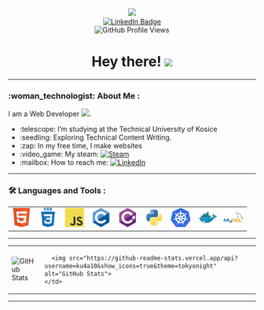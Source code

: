 <div id="header" align="center">
  
  <img src="https://dl.openseauserdata.com/cache/originImage/files/527a9783c28c70962773a73db797ea4d.gif" width="100"/>

  <div id="badges">
    <a href="https://www.linkedin.com/in/dias-izbagambetov-19818b279/">
      <img src="https://img.shields.io/badge/LinkedIn-blue?style=for-the-badge&logo=linkedin&logoColor=white" alt="LinkedIn Badge"/>
    </a>
  </div>
  
  <img src="https://komarev.com/ghpvc/?username=your-github-username&style=flat-square&color=blue" alt="GitHub Profile Views"/>

  <h1>
    Hey there! <img src="https://media.giphy.com/media/hvRJCLFzcasrR4ia7z/giphy.gif" width="30px"/>
  </h1>
</div>

---

<div>
  <h3>:woman_technologist: About Me :</h3>
  <p>I am a Web Developer <img src="https://media.giphy.com/media/WUlplcMpOCEmTGBtBW/giphy.gif" width="30">.</p>
  <ul>
    <li>:telescope: I’m studying at the Technical University of Kosice</li>
    <li>:seedling: Exploring Technical Content Writing.</li>
    <li>:zap: In my free time, I make websites</li>
    <li>:video_game: My steam: <a href="https://steamcommunity.com/id/dissasterioz/"><img src="https://img.shields.io/badge/Steam-000000.svg?logo=steam&logoColor=white" alt="Steam"></a></li>
    <li>:mailbox: How to reach me: <a href="https://www.linkedin.com/in/dias-izbagambetov-19818b279/"><img src="https://img.shields.io/badge/-kakbar-blue?style=flat&logo=Linkedin&logoColor=white" alt="LinkedIn"></a></li>
  </ul>
</div>

---

### :hammer_and_wrench: Languages and Tools :
<table>
  <tr>
    <td>
      <img src="https://github.com/devicons/devicon/blob/master/icons/html5/html5-original.svg" title="HTML5" alt="HTML" width="40" height="40"/>
    </td>
    <td>
      <img src="https://github.com/devicons/devicon/blob/master/icons/css3/css3-plain-wordmark.svg"  title="CSS3" alt="CSS" width="40" height="40"/>
    </td>
    <td>
      <img src="https://github.com/devicons/devicon/blob/master/icons/javascript/javascript-original.svg" title="JavaScript" alt="JavaScript" width="40" height="40"/>
    </td>
    <td>
      <img src="https://github.com/devicons/devicon/blob/master/icons/c/c-original.svg" title="C" alt="C" width="40" height="40"/>
    </td>
    <td>
      <img src="https://github.com/devicons/devicon/blob/master/icons/csharp/csharp-original.svg" title="C#" alt="C#" width="40" height="40"/>
    </td>
    <td>
      <img src="https://github.com/devicons/devicon/blob/master/icons/python/python-original.svg" title="PYTHON" alt="PYTHON" width="40" height="40"/>
    </td>
    <td>
      <img src="https://github.com/devicons/devicon/blob/master/icons/kubernetes/kubernetes-original.svg" title="KUBERNETES" alt="KUBERNETES" width="40" height="40"/>
    </td>
    <td>
      <img src="https://github.com/devicons/devicon/blob/master/icons/docker/docker-original.svg" title="DOCKER" alt="DOCKER" width="40" height="40"/>
    </td>
    <td>
      <img src="https://github.com/devicons/devicon/blob/master/icons/mysql/mysql-original-wordmark.svg" title="MySQL"  alt="MySQL" width="40" height="40"/>
    </td>
  </tr>
</table>



---

<table>
  <tr>
    <td>
      <img src="http://github-profile-summary-cards.vercel.app/api/cards/repos-per-language?username=ku4a10&theme=tokyonight&exclude={exclude}" alt="GitHub Stats">
    </td>
    <td>
    
      <img src="https://github-readme-stats.vercel.app/api?username=ku4a10&show_icons=true&theme=tokyonight" alt="GitHub Stats">
    </td>
  </tr>
</table>

---

<!--### :writing_hand: Blog Posts : -->
<!-- BLOG-POST-LIST:START -->
<!-- BLOG-POST-LIST:END -->
